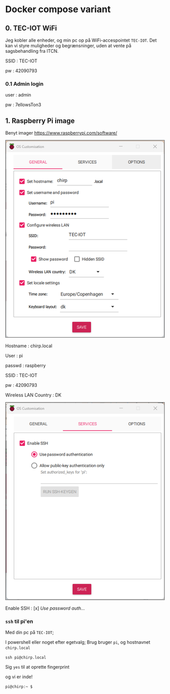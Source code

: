 ﻿# Docker compose variant

## 0. TEC-IOT WiFi

Jeg kobler alle enheder, og min pc op på WiFi-accespointet `TEC-IOT`. Det kan vi styre muligheder og begrænsninger, uden at vente på sagsbehandling fra ITCN.

SSID
: TEC-IOT

pw
: 42090793

### 0.1 Admin login

user
: admin

pw
: 7ellowsTon3


## 1. Raspberry Pi image

Benyt imager <https://www.raspberrypi.com/software/>

![General settings](2023-10-31-10-50-55.png)

Hostname
:   chirp.local

User
:   pi

passwd
: raspberry

SSID
: TEC-IOT

pw
: 42090793

Wireless LAN Country 
: DK

![](2023-10-31-11-09-59.png)

Enable SSH
:  [x] _Use password auth..._

### `ssh` til pi'en

Med din pc på `TEC-IOT`;

I powershell eller noget efter egetvalg;
Brug bruger `pi`, og hostnavnet `chirp.local`

    ssh pi@chirp.local

Sig `yes` til at oprette fingerprint

og vi er inde!

    pi@chirp:~ $ 

